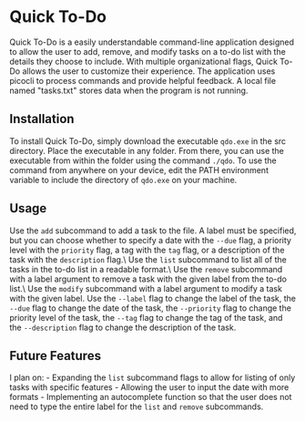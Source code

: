 # Quick To-Do
Quick To-Do is a easily understandable command-line application designed to allow the user to add, remove, and modify tasks on a to-do list with the details they choose to include.
With multiple organizational flags, Quick To-Do allows the user to customize their experience. The application uses picocli to process commands and provide helpful feedback. 
A local file named "tasks.txt" stores data when the program is not running.
## Installation
To install Quick To-Do, simply download the executable `qdo.exe` in the src directory.
Place the executable in any folder. From there, you can use the executable from within
the folder using the command `./qdo`. To use the command from anywhere on your device,
edit the PATH environment variable to include the directory of `qdo.exe` on your machine.
## Usage
Use the `add` subcommand to add a task to the file. A label must be specified, but you can
choose whether to specify a date with the `--due` flag, a priority level with the `priority` flag, 
a tag with the `tag` flag, or a description of the task with the `description` flag.\\
Use the `list` subcommand to list all of the tasks in the to-do list in a readable format.\\
Use the `remove` subcommand with a label argument to remove a task with the given label from the to-do list.\\
Use the `modify` subcommand with a label argument to modify a task with the given label. Use the `--label` flag to change the label of the task, the `--due` flag to change the date of the task, 
the `--priority` flag to change the priority level of the task, the `--tag` flag to change the tag 
of the task, and the `--description` flag to change the description of the task.
## Future Features
I plan on:
    - Expanding the `list` subcommand flags to allow for listing of only tasks with specific features
    - Allowing the user to input the date with more formats
    - Implementing an autocomplete function so that the user does not need to type the entire label for the 
    `list` and `remove` subcommands.
